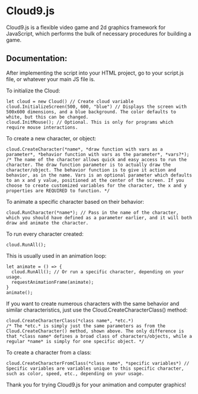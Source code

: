 # Cloud9.js
Cloud9.js is a flexible video game and 2d graphics framework for JavaScript, which performs the bulk of necessary procedures for building a game.

## Documentation:
After implementing the script into your HTML project, go to your script.js file, or whatever your main JS file is.

To initialize the Cloud:

```
let cloud = new Cloud() // Create cloud variable
cloud.InitializeScreen(500, 600, "blue") // Displays the screen with 500x600 dimensions, and a blue background. The color defaults to white, but this can be changed.
cloud.InitMouse(); // Optional. This is only for programs which require mouse interactions.
```

To create a new character, or object:

```
cloud.CreateCharacter(*name*, *draw function with vars as a parameter*, *behavior function with vars as the parameter*, *vars?*);
/* The name of the character allows quick and easy access to run the character. The draw function parameter is to actually draw the character/object. The behavior function is to give it action and behavior, as in the name. Vars is an optional parameter which defaults to an x and y value, positioned at the center of the screen. If you choose to create customized variables for the character, the x and y properties are REQUIRED to function. */
```

To animate a specific character based on their behavior:

```
cloud.RunCharacter(*name*); // Pass in the name of the character, which you should have defined as a parameter earlier, and it will both draw and animate the character.
```

To run every character created:

```
cloud.RunAll();
```

This is usually used in an animation loop:

```
let animate = () => {
  cloud.RunAll(); // Or run a specific character, depending on your usage.
  requestAnimationFrame(animate);
}
animate();
```

If you want to create numerous characters with the same behavior and similar characteristics, just use the Cloud.CreateCharacterClass() method:

```
cloud.CreateCharacterClass(*class name*, *etc.*)
/* The *etc.* is simply just the same parameters as from the Cloud.CreateCharacter() method, shown above. The only difference is that *class name* defines a broad class of characters/objects, while a regular *name* is simply for one specific object. */
```

To create a character from a class:

```
cloud.CreateCharacterFromClass(*class name*, *specific variables*) // Specific variables are variables unique to this specific character, such as color, speed, etc., depending on your usage.
```

Thank you for trying Cloud9.js for your animation and computer graphics!
